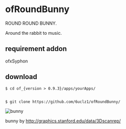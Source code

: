 # ofRoundBunny

ROUND ROUND BUNNY.

Around the rabbit to music.

## requirement addon
ofxSyphon


## download

    $ cd of_{version > 0.9.3}/apps/yourApps/
    

    $ git clone https://github.com/6uclz1/ofRoundBunny/


![bunny](https://www.dropbox.com/s/0yif1v9b0cv4ujh/bunny.gif?dl=1)


bunny by http://graphics.stanford.edu/data/3Dscanrep/

